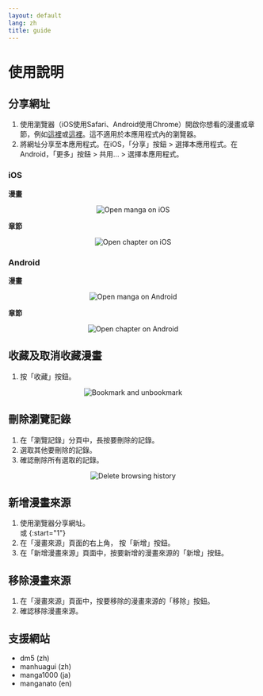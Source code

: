 ```yaml
---
layout: default
lang: zh
title: guide
---
```


# 使用說明

## 分享網址
1. 使用瀏覽器（iOS使用Safari、Android使用Chrome）開啟你想看的漫畫或章節，例如[這裡](https://tsuideni-works.github.io/zh/manga.html)或[這裡](https://tsuideni-works.github.io/zh/pages.html)。這不適用於本應用程式內的瀏覽器。
2. 將網址分享至本應用程式。在iOS，「分享」按鈕 > 選擇本應用程式。在Android，「更多」按鈕 > 共用... > 選擇本應用程式。

### iOS

**漫畫**

<p align="center">
  <img src="https://tsuideni-works.github.io/assets/img/openManga_ios.gif" alt="Open manga on iOS" />
</p>

**章節**

<p align="center">
  <img src="https://tsuideni-works.github.io/assets/img/openChapter_ios.gif" alt="Open chapter on iOS" />
</p>

### Android

**漫畫**

<p align="center">
  <img src="https://tsuideni-works.github.io/assets/img/openManga_android.gif" alt="Open manga on Android" />
</p>

**章節**

<p align="center">
  <img src="https://tsuideni-works.github.io/assets/img/openChapter_android.gif" alt="Open chapter on Android" />
</p>

## 收藏及取消收藏漫畫
1. 按「收藏」按鈕。

<p align="center">
  <img src="https://tsuideni-works.github.io/assets/img/bookmark.gif" alt="Bookmark and unbookmark" />
</p>

## 刪除瀏覽記錄
1. 在「瀏覽記錄」分頁中，長按要刪除的記錄。
2. 選取其他要刪除的記錄。
3. 確認刪除所有選取的記錄。

<p align="center">
  <img src="https://tsuideni-works.github.io/assets/img/deleteHistory.gif" alt="Delete browsing history" />
</p>

## 新增漫畫來源
1. 使用瀏覽器分享網址。<br />
或
{:start="1"}
1. 在「漫畫來源」頁面的右上角， 按「新增」按鈕。
2. 在「新增漫畫來源」頁面中，按要新增的漫畫來源的「新增」按鈕。

## 移除漫畫來源
1. 在「漫畫來源」頁面中，按要移除的漫畫來源的「移除」按鈕。
2. 確認移除漫畫來源。

## 支援網站
- dm5 (zh)
- manhuagui (zh)
- manga1000 (ja)
- manganato (en)
